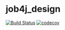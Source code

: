 # job4j_design
[![Build Status](https://app.travis-ci.com/Sergei159/job4j_design.svg?branch=master)](https://app.travis-ci.com/Sergei159/job4j_design)
[![codecov](https://codecov.io/gh/Sergei159/job4j_design/branch/master/graph/badge.svg?token=NYADQNBWHX)](https://codecov.io/gh/Sergei159/job4j_design)
